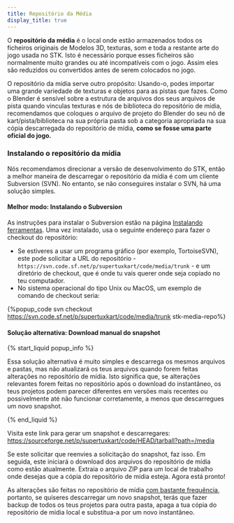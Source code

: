 ```yaml
---
title: Repositório da Média
display_title: true
---
```

O **repositório da média** é o local onde estão armazenados todos os ficheiros originais de Modelos 3D, texturas, som e toda a restante arte do jogo usada no STK. Isto é necessário porque esses ficheiros são normalmente muito grandes ou até incompatíveis com o jogo. Assim eles são reduzidos ou convertidos antes de serem colocados no jogo.

O repositório da mídia serve outro propósito: Usando-o, podes importar uma grande variedade de texturas e objetos para as pistas que fazes. Como o Blender é sensível sobre a estrutura de arquivos dos seus arquivos de pista quando vinculas texturas e nós de biblioteca do repositório de mídia, recomendamos que coloques o arquivo de projeto do Blender do seu nó de kart/pista/biblioteca na sua própria pasta sob a categoria apropriada na sua cópia descarregada do repositório de mídia, **como se fosse uma parte oficial do jogo.**

### Instalando o repositório da mídia

Nós recomendamos direcionar a versão de desenvolvimento do STK, então a melhor maneira de descarregar o repositório da mídia é com um cliente Subversion (SVN). No entanto, se não conseguires instalar o SVN, há uma solução simples.

#### Melhor modo: Instalando o Subversion

As instruções para instalar o Subversion estão na página [Instalando ferramentas](https://supertuxkart.net/Installing_Tools#subversion-client). Uma vez instalado, usa o seguinte endereço para fazer o checkout do repositório:

* Se estiveres a usar um programa gráfico (por exemplo, TortoiseSVN), este pode solicitar a URL do repositório - `https://svn.code.sf.net/p/supertuxkart/code/media/trunk` - e um diretório de checkout, que é onde tu vais querer onde seja copiado no teu computador.
* No sistema operacional do tipo Unix ou MacOS, um exemplo de comando de checkout seria:

{%popup_code
svn checkout https://svn.code.sf.net/p/supertuxkart/code/media/trunk stk-media-repo%}

#### Solução alternativa: Download manual do snapshot

{% start_liquid popup_info %}

Essa solução alternativa é muito simples e descarrega os mesmos arquivos e pastas, mas não atualizará os teus arquivos quando forem feitas alterações no repositório de mídia. Isto significa que, se alterações relevantes forem feitas no repositório após o download do instantâneo, os teus projetos podem parecer diferentes em versões mais recentes ou possivelmente até não funcionar corretamente, a menos que descarregues um novo snapshot.

{% end_liquid %}

Visita este link para gerar um snapshot e descarregares: <https://sourceforge.net/p/supertuxkart/code/HEAD/tarball?path=/media>

Se este solicitar que reenvies a solicitação do snapshot, faz isso. Em seguida, este iniciará o download dos arquivos do repositório de mídia como estão atualmente. Extraia o arquivo ZIP para um local de trabalho onde desejas que a cópia do repositório de mídia esteja. Agora está pronto!

As alterações são feitas no repositório de mídia [com bastante frequência](https://sourceforge.net/p/supertuxkart/code/HEAD/log/?path=), portanto, se quiseres descarregar um novo snapshot, terás que fazer backup de todos os teus projetos para outra pasta, apaga a tua cópia do repositório de mídia local e substitua-a por um novo instantâneo.
